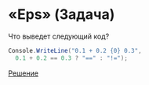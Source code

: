 # «Eps» (Задача)

Что выведет следующий код?

```cs
Console.WriteLine("0.1 + 0.2 {0} 0.3",
  0.1 + 0.2 == 0.3 ? "==" : "!=");
```

[Решение](./Eps-S.md)